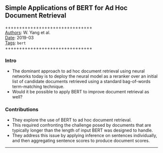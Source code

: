 ## Simple Applications of BERT for Ad Hoc Document Retrieval

+++++++++++++++++++++++++++++++  
<ins>Authors</ins>: W. Yang et al.  
<ins>Date</ins>: 2019-03   
<ins>Tags</ins>: `bert`   
+++++++++++++++++++++++++++++++  


### Intro

- The dominant approach to ad hoc document retrieval using neural networks today is to deploy the neural model as a reranker over an initial list of candidate documents retrieved using a standard bag-of-words term-matching technique.
- Would it be possible to apply BERT to improve document retrieval as well?


### Contributions

- They explore the use of BERT to ad hoc document retrieval. 
- This required confronting the challenge posed by documents that are typically longer than the length of input BERT was designed to handle.
- They address this issue by applying inference on sentences individually, and then aggregating sentence scores to produce document scores.

***
